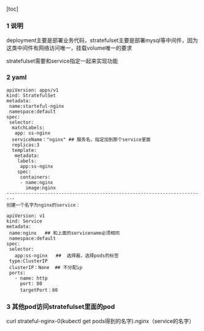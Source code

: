 [toc]

### 1 说明

deployment主要是部署业务代码，stratefulset主要是部署mysql等中间件，因为这类中间件有网络访问唯一，挂载volume唯一的要求

stratefulset需要和service指定一起来实现功能

### 2 yaml

```Set
apiVersion: apps/v1
kind: StratefulSet
metadata:
 name:starteful-nginx
 namespace:default
spec:
 selector:
  matchLabels:
   app: ss-nginx
  serviceName："nginx" ## 服务名，指定加到那个service里面
  replicas:3
  template:
   metadata:
    labels:
     app:ss-nginx
    spec:
     containers:
     - name:nginx
       image:nginx
-------------------------------------------------------------------------
创建一个名字为nginx的service：

apiVersion: v1
kind: Service
metadata:
 name:nginx   ## 和上面的servicename必须相同
 namespace:default
spec:
 selector:
   app:ss-nginx   ##  选择器，选择pods的标签
 type:ClusterIP
 clusterIP：None  ## 不分配ip
 ports:
   - name: http
     port: 80
     targetPort：80
```

### 3 其他pod访问stratefulset里面的pod

curl strateful-nginx-0(kubectl get pods得到的名字).nginx（service的名字）

